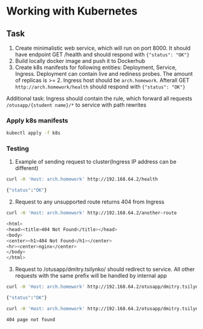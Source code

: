 # Working with Kubernetes

## Task

1) Create minimalistic web service, which will run on port 8000. It should have endpoint GET /health and should respond with `{"status": "OK"}`
2) Build locally docker image and push it to Dockerhub
3) Create k8s manifests for following entities: Deployment, Service, Ingress. Deployment can contain live and rediness probes. The amount of replicas is >= 2.
Ingress host should be `arch.homework`. Afterall GET `http://arch.homework/health` should respond with `{"status": "OK"}`

Additional task: Ingress should contain the rule, which forward all requests `/otusapp/{student name}/*` to service with path rewrites

### Apply k8s manifests
```bash
kubectl apply -f k8s
```
### Testing
1. Example of sending request to cluster(Ingress IP address can be different)
```bash
curl -H 'Host: arch.homework' http://192.168.64.2/health

{"status":"OK"}
```
2. Request to any unsupported route returns 404 from Ingress
```bash
curl -H 'Host: arch.homework' http://192.168.64.2/another-route

<html>
<head><title>404 Not Found</title></head>
<body>
<center><h1>404 Not Found</h1></center>
<hr><center>nginx</center>
</body>
</html>
```
3. Request to /otusapp/dmitry.tsilynko/ should redirect to service. All other requests with the same prefix will be handled by internal app
```bash
curl -H 'Host: arch.homework' http://192.168.64.2/otusapp/dmitry.tsilynko/health

{"status":"OK"}

curl -H 'Host: arch.homework' http://192.168.64.2/otusapp/dmitry.tsilynko/another-route

404 page not found
```
